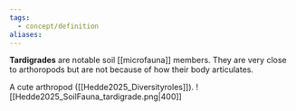 ```yaml
---
tags:
  - concept/definition
aliases:
---
```

**Tardigrades** are notable soil [[microfauna]] members. They are very close to arthoropods but are not because of how their body articulates.

A cute arthropod ([[Hedde2025_Diversityroles]]).
![[Hedde2025_SoilFauna_tardigrade.png|400]]
